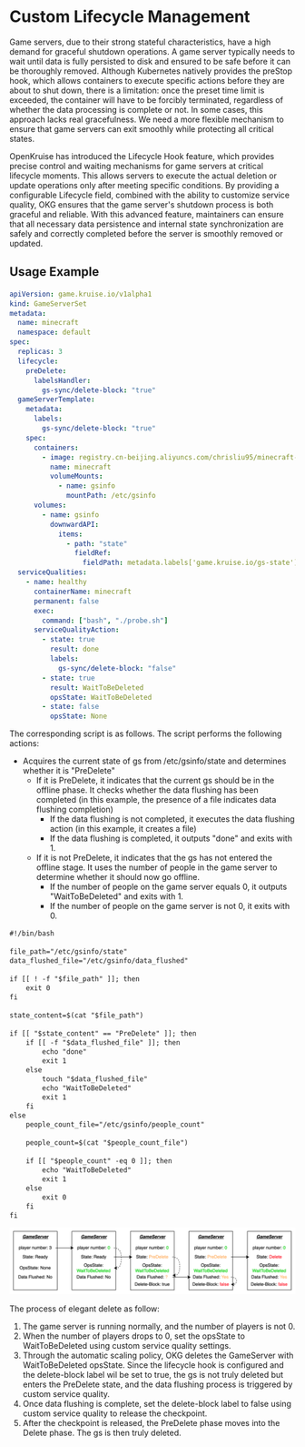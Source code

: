 # Custom Lifecycle Management

Game servers, due to their strong stateful characteristics, have a high demand for graceful shutdown operations. 
A game server typically needs to wait until data is fully persisted to disk and ensured to be safe before it can be thoroughly removed. 
Although Kubernetes natively provides the preStop hook, which allows containers to execute specific actions before they are about to shut down, there is a limitation: once the preset time limit is exceeded, the container will have to be forcibly terminated, regardless of whether the data processing is complete or not. 
In some cases, this approach lacks real gracefulness. We need a more flexible mechanism to ensure that game servers can exit smoothly while protecting all critical states.

OpenKruise has introduced the Lifecycle Hook feature, which provides precise control and waiting mechanisms for game servers at critical lifecycle moments. 
This allows servers to execute the actual deletion or update operations only after meeting specific conditions. 
By providing a configurable Lifecycle field, combined with the ability to customize service quality, OKG ensures that the game server's shutdown process is both graceful and reliable. 
With this advanced feature, maintainers can ensure that all necessary data persistence and internal state synchronization are safely and correctly completed before the server is smoothly removed or updated.

## Usage Example

```yaml
apiVersion: game.kruise.io/v1alpha1
kind: GameServerSet
metadata:
  name: minecraft
  namespace: default
spec:
  replicas: 3
  lifecycle:
    preDelete:
      labelsHandler:
        gs-sync/delete-block: "true"
  gameServerTemplate:
    metadata:
      labels:
        gs-sync/delete-block: "true"
    spec:
      containers:
        - image: registry.cn-beijing.aliyuncs.com/chrisliu95/minecraft-demo:probe-v0
          name: minecraft
          volumeMounts:
            - name: gsinfo
              mountPath: /etc/gsinfo
      volumes:
        - name: gsinfo
          downwardAPI:
            items:
              - path: "state"
                fieldRef:
                  fieldPath: metadata.labels['game.kruise.io/gs-state']
  serviceQualities:
    - name: healthy
      containerName: minecraft
      permanent: false
      exec:
        command: ["bash", "./probe.sh"]
      serviceQualityAction:
        - state: true
          result: done
          labels:
            gs-sync/delete-block: "false"
        - state: true
          result: WaitToBeDeleted
          opsState: WaitToBeDeleted
        - state: false
          opsState: None
```

The corresponding script is as follows. The script performs the following actions:

- Acquires the current state of gs from /etc/gsinfo/state and determines whether it is "PreDelete"
    - If it is PreDelete, it indicates that the current gs should be in the offline phase. It checks whether the data flushing has been completed (in this example, the presence of a file indicates data flushing completion)
        - If the data flushing is not completed, it executes the data flushing action (in this example, it creates a file)
        - If the data flushing is completed, it outputs "done" and exits with 1.
    - If it is not PreDelete, it indicates that the gs has not entered the offline stage. It uses the number of people in the game server to determine whether it should now go offline.
        - If the number of people on the game server equals 0, it outputs "WaitToBeDeleted" and exits with 1.
        - If the number of people on the game server is not 0, it exits with 0.

```
#!/bin/bash

file_path="/etc/gsinfo/state"
data_flushed_file="/etc/gsinfo/data_flushed"

if [[ ! -f "$file_path" ]]; then
    exit 0
fi

state_content=$(cat "$file_path")

if [[ "$state_content" == "PreDelete" ]]; then
    if [[ -f "$data_flushed_file" ]]; then
        echo "done"
        exit 1
    else
        touch "$data_flushed_file"
        echo "WaitToBeDeleted"
        exit 1
    fi
else
    people_count_file="/etc/gsinfo/people_count"

    people_count=$(cat "$people_count_file")
    
    if [[ "$people_count" -eq 0 ]]; then
        echo "WaitToBeDeleted"
        exit 1
    else
        exit 0
    fi
fi
```

![grace-deletion.png](../../static/img/kruisegame/user-manuals/gs-lifecycle-delete.png)

The process of elegant delete as follow:
1. The game server is running normally, and the number of players is not 0.
2. When the number of players drops to 0, set the opsState to WaitToBeDeleted using custom service quality settings.
3. Through the automatic scaling policy, OKG deletes the GameServer with WaitToBeDeleted opsState. Since the lifecycle hook is configured and the delete-block label wil be set to true, the gs is not truly deleted but enters the PreDelete state, and the data flushing process is triggered by custom service quality.
4. Once data flushing is complete, set the delete-block label to false using custom service quality to release the checkpoint.
5. After the checkpoint is released, the PreDelete phase moves into the Delete phase. The gs is then truly deleted.